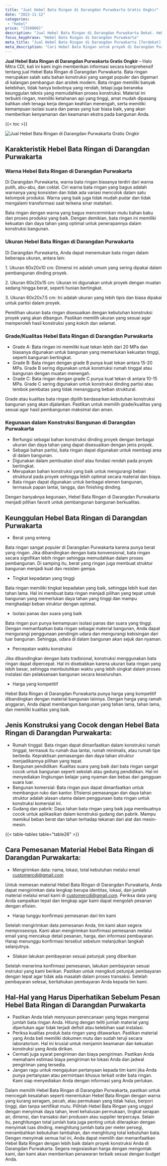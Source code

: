 ```yaml
---
title: "Jual Hebel Bata Ringan di Darangdan Purwakarta Gratis Ongkir"
date: "2023-11-12"
categories:
 - "hebel"
price: "[550000]"
description: "Jual Hebel Bata Ringan di Darangdan Purwakarta Dekat. Hebel Bata Ringan ini sering dipakai dalam proyek pembangunan sebagai bahan bangunan yang tahan lama dan awet. Kontak kami untuk mendapatkan informasi lebih lanjut."
focus_keyphrase: "Hebel Bata Ringan di Darangdan Purwakarta"
meta_title: "Jual Hebel Bata Ringan di Darangdan Purwakarta [Terdekat] - CDI"
meta_description: "Cari Hebel Bata Ringan untuk proyek di Darangdan Purwakarta? Kami memiliki Hebel Bata Ringan berkualitas untuk bahan bangunan dinding. Dapatkan penawaran terbaik sekarang."
---
```


**Jual Hebel Bata Ringan di Darangdan Purwakarta Gratis Ongkir** – Halo Mitra CDI, kali ini kami ingin memberikan informasi secara komprehensif tentang jual Hebel Bata Ringan di Darangdan Purwakarta. Bata ringan merupakan salah satu bahan konstruksi yang sangat populer dan digemari di kalangan pembangun dan arsitek modern. Bata ringan memiliki banyak kelebihan, tidak hanya bobotnya yang rendah, tetapi juga beraneka keunggulan teknis yang memudahkan proses konstruksi. Material ini terbukti ringan, memiliki ketahanan api yang tinggi, amat mudah dipasang bahkan oleh tenaga kerja dengan keahlian menengah, serta memiliki kemampuan isolasi suara dan panas yang luar biasa baik, yang akan memberikan kenyamanan dan keamanan ekstra pada bangunan Anda.

{{< toc >}}

![Jual Hebel Bata Ringan di Darangdan Purwakarta Gratis Ongkir](/images/hebel/hebel-bataringan-22.jpg)

## Karakteristik Hebel Bata Ringan di Darangdan Purwakarta

### Warna Hebel Bata Ringan di Darangdan Purwakarta

Di Darangdan Purwakarta, warna bata ringan biasanya terdiri dari warna putih, abu-abu, dan coklat. Ciri warna bata ringan yang bagus adalah warnanya yang konsisten dan tidak ada variasi mencolok dalam satu kelompok produksi. Warna yang baik juga tidak mudah pudar dan tidak mengalami transformasi saat terkena sinar matahari.

Bata ringan dengan warna yang bagus mencerminkan mutu bahan baku dan proses produksi yang baik. Dengan demikian, bata ringan ini memiliki kekuatan dan daya tahan yang optimal untuk penerapannya dalam konstruksi bangunan.

### Ukuran Hebel Bata Ringan di Darangdan Purwakarta

Di Darangdan Purwakarta, Anda dapat menemukan bata ringan dalam beberapa ukuran, antara lain:

1\. Ukuran 60x20x10 cm: Dimensi ini adalah umum yang sering dipakai dalam pembangunan dinding proyek.

2\. Ukuran 60x20x15 cm: Ukuran ini digunakan untuk proyek dengan muatan sedang hingga berat, seperti hunian bertingkat.

3\. Ukuran 60x20x7.5 cm: Ini adalah ukuran yang lebih tipis dan biasa dipakai untuk partisi dalam proyek.

Pemilihan ukuran bata ringan disesuaikan dengan kebutuhan konstruksi proyek yang akan dibangun. Pastikan memilih ukuran yang sesuai agar memperoleh hasil konstruksi yang kokoh dan selamat.

### Grade/Kualitas Hebel Bata Ringan di Darangdan Purwakarta

*   Grade A: Bata ringan ini memiliki kuat tekan lebih dari 20 MPa dan biasanya digunakan untuk bangunan yang memerlukan kekuatan tinggi, seperti bangunan bertingkat.
*   Grade B: Bata ringan dengan grade B punya kuat tekan antara 15-20 MPa. Grade B sering digunakan untuk konstruksi rumah tinggal atau bangunan dengan muatan menengah.
*   Grade C: Bata ringan dengan grade C punya kuat tekan di antara 10-15 MPa. Grade C sering digunakan untuk konstruksi dinding partisi atau tembok pembatas yang tidak menanggung beban struktural.

Grade atau kualitas bata ringan dipilih berdasarkan kebutuhan konstruksi bangunan yang akan dijalankan. Pastikan untuk memilih grade/kualitas yang sesuai agar hasil pembangunan maksimal dan aman.

### Kegunaan dalam Konstruksi Bangunan di Darangdan Purwakarta

*   Berfungsi sebagai bahan konstruksi dinding proyek dengan berbagai ukuran dan daya tahan yang dapat disesuaikan dengan jenis proyek.
*   Sebagai bahan partisi, bata ringan dapat digunakan untuk membagi area di dalam bangunan.
*   Digunakan dalam pembuatan sloof atau fondasi rendah pada proyek bertingkat.
*   Merupakan bahan konstruksi yang baik untuk mengurangi beban struktural pada proyek sehingga lebih optimal secara material dan biaya.
*   Bata ringan dapat digunakan untuk berbagai elemen bangunan, termasuk papan lantai, tangga, dan finishing dinding.

Dengan banyaknya kegunaan, Hebel Bata Ringan di Darangdan Purwakarta menjadi pilihan favorit untuk pembangunan bangunan berkualitas.

## Keunggulan Hebel Bata Ringan di Darangdan Purwakarta

*   Berat yang enteng

Bata ringan sangat populer di Darangdan Purwakarta karena punya berat yang ringan. Jika dibandingkan dengan bata konvensional, bata ringan secara signifikan lebih ringan sehingga memudahkan dalam proses pembangunan. Di samping itu, berat yang ringan juga membuat struktur bangunan menjadi kuat dan resisten gempa.
*   Tingkat kepadatan yang tinggi

Bata ringan memiliki tingkat kepadatan yang baik, sehingga lebih kuat dan tahan lama. Hal ini membuat bata ringan menjadi pilihan yang tepat untuk bangunan yang memerlukan daya tahan yang tinggi dan mampu menghadapi beban struktur dengan optimal.
*   Isolasi panas dan suara yang baik

Bata ringan pun punya kemampuan isolasi panas dan suara yang tinggi. Dengan memanfaatkan bata ringan sebagai material bangunan, Anda dapat mengurangi penggunaan pendingin udara dan mengurangi kebisingan dari luar bangunan. Sehingga, udara di dalam bangunan akan sejuk dan nyaman.
*   Percepatan waktu konstruksi

Jika dibandingkan dengan bata tradisional, konstruksi menggunakan bata ringan dapat dipercepat. Hal ini disebabkan karena ukuran bata ringan yang lebih besar, sehingga membutuhkan waktu yang lebih singkat dalam proses instalasi dan pelaksanaan bangunan secara keseluruhan.
*   Harga yang kompetitif

Hebel Bata Ringan di Darangdan Purwakarta punya harga yang kompetitif dibandingkan dengan material bangunan lainnya. Dengan harga yang ramah anggaran, Anda dapat membangun bangunan yang tahan lama, tahan lama, dan memiliki kualitas yang baik.

## Jenis Konstruksi yang Cocok dengan Hebel Bata Ringan di Darangdan Purwakarta:

*   Rumah tinggal: Bata ringan dapat dimanfaatkan dalam konstruksi rumah tinggal, termasuk itu rumah dua lantai, rumah minimalis, atau rumah tipe berbeda. Kepraktisan pemasangan dan daya tahan struktur menjadikannya pilihan yang tepat.
*   Bangunan pendidikan: Kualitas suara yang baik dari bata ringan sangat cocok untuk bangunan seperti sekolah atau gedung pendidikan. Hal ini menyediakan lingkungan belajar yang nyaman dan bebas dari gangguan suara luar.
*   Bangunan komersial: Bata ringan pun dapat dimanfaatkan untuk membangun ruko dan kantor. Efisiensi pemasangan dan daya tahan struktur adalah alasan utama dalam penggunaan bata ringan untuk konstruksi komersial ini.
*   Gudang dan pabrik: Daya tahan bata ringan yang baik juga membuatnya cocok untuk aplikasikan dalam konstruksi gudang dan pabrik. Mampu memikul beban berat dan tahan terhadap tekanan dari alat dan mesin-mesin.

{{< table-tables table="table26" >}}

## Cara Pemesanan Material Hebel Bata Ringan di Darangdan Purwakarta:

*   Mengirimkan data: nama, lokasi, total kebutuhan melalui email customercdi@gmail.com

Untuk memesan material Hebel Bata Ringan di Darangdan Purwakarta, Anda dapat mengirimkan data lengkap berupa identitas, lokasi, dan jumlah material melalui email kami di customercdi@gmail.com. Periksa data yang Anda sampaikan tepat dan lengkap agar kami dapat mengolah pesanan dengan efisien.
*   Harap tunggu konfirmasi pemesanan dari tim kami

Setelah mengirimkan data pemesanan Anda, tim kami akan segera memprosesnya. Kami akan mengirimkan konfirmasi pemesanan melalui email yang mencakup detail pesanan, harga, dan informasi pembayaran. Harap menunggu konfirmasi tersebut sebelum melanjutkan langkah selanjutnya.
*   Silakan lakukan pembayaran sesuai petunjuk yang diberikan

Setelah menerima konfirmasi pemesanan, lakukan pembayaran sesuai instruksi yang kami berikan. Pastikan untuk mengikuti petunjuk pembayaran dengan tepat agar tidak ada masalah dalam proses transaksi. Setelah pembayaran selesai, beritahukan pembayaran Anda kepada tim kami.

## Hal-Hal yang Harus Diperhatikan Sebelum Pesan Hebel Bata Ringan di Darangdan Purwakarta

*   Pastikan Anda telah menyusun perencanaan yang tegas mengenai jumlah bata ringan Anda. Hitung dengan teliti jumlah material yang diperlukan agar tidak terjadi defisit atau kelebihan saat instalasi.
*   Periksa kualitas produk bata ringan yang ditawarkan. Pastikan material yang Anda beli memiliki dokumen mutu dan sudah teruji secara laboratorium. Hal ini krusial untuk menjamin keamanan dan kekuatan konstruksi yang Anda dirikan.
*   Cermati juga syarat pengiriman dan biaya pengiriman. Pastikan Anda memahami estimasi biaya pengiriman ke lokasi Anda dan jadwal pengiriman yang tersedia.
*   Jangan ragu untuk mengajukan pertanyaan kepada tim kami jika Anda punya pertanyaan atau permintaan khusus terkait order bata ringan. Kami siap menyediakan Anda dengan informasi yang Anda perlukan.

Dalam memilih Hebel Bata Ringan di Darangdan Purwakarta, pastikan untuk mencegah kesalahan seperti menentukan Hebel Bata Ringan dengan warna yang kurang seragam, pecah, atau permukaan yang tidak halus, berpori tinggi, dan tanpa sertifikat mutu. Pilihlah Hebel Bata Ringan yang unggul dengan menyimak daya tahan, level kehalusan permukaan, tingkat serapan air, dimensi, dan transaksi dari produsen atau supplier terpercaya. Selain itu, penghitungan total jumlah bata juga penting untuk diterapkan dengan menyimak luas dinding, menghitung jumlah bata per meter persegi, menambahkan kebutuhan tambahan, dan menghitung total kebutuhan bata. Dengan menyimak semua hal ini, Anda dapat memilih dan memanfaatkan Hebel Bata Ringan dengan lebih baik dalam proyek konstruksi Anda di Darangdan Purwakarta. Segera negosiasikan harga dengan mengontak kami, dan kami akan memberikan penawaran terbaik sesuai dengan budget Anda.